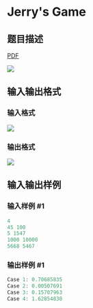 # Jerry&#039;s Game

## 题目描述

[problemUrl]: https://uva.onlinejudge.org/index.php?option=com_onlinejudge&Itemid=8&category=866&page=show_problem&problem=4954

[PDF](https://uva.onlinejudge.org/external/130/p13056.pdf)

![](https://cdn.luogu.com.cn/upload/vjudge_pic/UVA13056/1abb5937f81b0e4af1365e56b6100b78881812c3.png)

## 输入输出格式

### 输入格式

![](https://cdn.luogu.com.cn/upload/vjudge_pic/UVA13056/05a098ed96dac0f7a87ccd6ec46f2584ca1697b8.png)

### 输出格式

![](https://cdn.luogu.com.cn/upload/vjudge_pic/UVA13056/744281446fc449093d7784603868edbd2dc83521.png)

## 输入输出样例

### 输入样例 #1

```cpp
4
45 100
5 1547
1000 10000
5668 5467
```


### 输出样例 #1

```cpp
Case 1: 0.70685835
Case 2: 0.00507691
Case 3: 0.15707963
Case 4: 1.62854830
```


